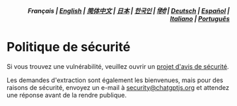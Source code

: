 <div align="right">
<h5>Français | <a href="../SECURITY.md">English</a> | <a href="../zh-cn/SECURITY.md">简体中文</a> | <a href="../ja/SECURITY.md">日本</a> | <a href="../ko/SECURITY.md">한국인</a> | <a href="../hi/SECURITY.md">हिंदी</a> | <a href="../de/SECURITY.md">Deutsch</a> | <a href="../es/SECURITY.md">Español</a> | <a href="../it/SECURITY.md">Italiano</a> | <a href="../pt/SECURITY.md">Português</a></h5>
</div>

# Politique de sécurité

Si vous trouvez une vulnérabilité, veuillez ouvrir un [projet d'avis de sécurité](https://github.com/kudoai/chatgpt.js/security/advisories/new).

Les demandes d'extraction sont également les bienvenues, mais pour des raisons de sécurité, envoyez un e-mail à security@chatgptjs.org et attendez une réponse avant de la rendre publique.
